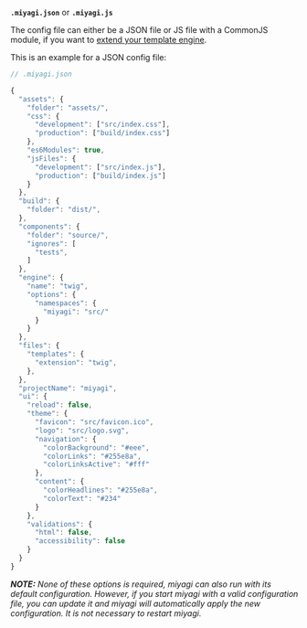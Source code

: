 **`.miyagi.json`** or **`.miyagi.js`**

The config file can either be a JSON file or JS file with a CommonJS module, if you want to [extend your template engine](/configuration/extending-template-engine).

This is an example for a JSON config file:

```javascript
// .miyagi.json

{
  "assets": {
    "folder": "assets/",
    "css": {
      "development": ["src/index.css"],
      "production": ["build/index.css"]
    },
    "es6Modules": true,
    "jsFiles": {
      "development": ["src/index.js"],
      "production": ["build/index.js"]
    }
  },
  "build": {
    "folder": "dist/",
  },
  "components": {
    "folder": "source/",
    "ignores": [
      "tests",
    ]
  },
  "engine": {
    "name": "twig",
    "options": {
      "namespaces": {
        "miyagi": "src/"
      }
    }
  },
  "files": {
    "templates": {
      "extension": "twig",
    },
  },
  "projectName": "miyagi",
  "ui": {
    "reload": false,
    "theme": {
      "favicon": "src/favicon.ico",
      "logo": "src/logo.svg",
      "navigation": {
        "colorBackground": "#eee",
        "colorLinks": "#255e8a",
        "colorLinksActive": "#fff"
      },
      "content": {
        "colorHeadlines": "#255e8a",
        "colorText": "#234"
      }
    },
    "validations": {
      "html": false,
      "accessibility": false
    }
  }
}
```

_**NOTE:** None of these options is required, miyagi can also run with its default configuration. However, if you start miyagi with a valid configuration file, you can update it and miyagi will automatically apply the new configuration. It is not necessary to restart miyagi._
